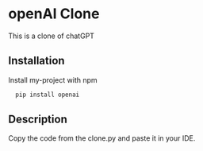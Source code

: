 
# openAI Clone

This is a clone of chatGPT 




## Installation

Install my-project with npm

```bash
  pip install openai
```

    
## Description
Copy the code from the clone.py and paste it in your IDE.